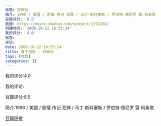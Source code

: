 ```yaml
---
标题: 好家伙
简介: 1990 / 美国 / 剧情 传记 犯罪 / 马丁·斯科塞斯 / 罗伯特·德尼罗 雷·利奥塔
豆瓣评分: '8.5'
链接: https://movie.douban.com/subject/1292268/
创建时间: '2008-10-22 16:55:24'
我的评分: '4.0'
标签:
评论:
date: 2008-10-22 16:55:24
title: 看了电影 - 好家伙
tags: [电影]
categories: []
---
```


我的评分:4.0

我的评论:

豆瓣评分:8.5

简介:1990 / 美国 / 剧情 传记 犯罪 / 马丁·斯科塞斯 / 罗伯特·德尼罗 雷·利奥塔

[豆瓣链接](https://movie.douban.com/subject/1292268/)


